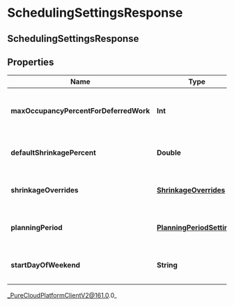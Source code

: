 # SchedulingSettingsResponse

## SchedulingSettingsResponse

## Properties

|Name | Type | Description | Notes|
|------------ | ------------- | ------------- | -------------|
| **maxOccupancyPercentForDeferredWork** | **Int** | Max occupancy percent for deferred work | [optional] |
| **defaultShrinkagePercent** | **Double** | Default shrinkage percent for scheduling | [optional] |
| **shrinkageOverrides** | [**ShrinkageOverrides**](ShrinkageOverrides) | Shrinkage overrides for scheduling | [optional] |
| **planningPeriod** | [**PlanningPeriodSettings**](PlanningPeriodSettings) | Planning period settings for scheduling | [optional] |
| **startDayOfWeekend** | **String** | Start day of weekend for scheduling | [optional] |



_PureCloudPlatformClientV2@161.0.0_
